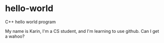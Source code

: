 # hello-world
C++ hello world program

My name is Karin, I'm a CS student, and I'm learning to use github. Can I get a wahoo?
